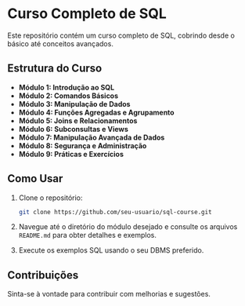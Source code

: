 # Curso Completo de SQL

Este repositório contém um curso completo de SQL, cobrindo desde o básico até conceitos avançados.

## Estrutura do Curso

- **Módulo 1: Introdução ao SQL**
- **Módulo 2: Comandos Básicos**
- **Módulo 3: Manipulação de Dados**
- **Módulo 4: Funções Agregadas e Agrupamento**
- **Módulo 5: Joins e Relacionamentos**
- **Módulo 6: Subconsultas e Views**
- **Módulo 7: Manipulação Avançada de Dados**
- **Módulo 8: Segurança e Administração**
- **Módulo 9: Práticas e Exercícios**

## Como Usar

1. Clone o repositório:
    ```bash
    git clone https://github.com/seu-usuario/sql-course.git
    ```

2. Navegue até o diretório do módulo desejado e consulte os arquivos `README.md` para obter detalhes e exemplos.

3. Execute os exemplos SQL usando o seu DBMS preferido.

## Contribuições

Sinta-se à vontade para contribuir com melhorias e sugestões.
